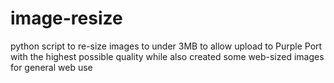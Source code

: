 # image-resize
python script to re-size images to under 3MB to allow upload to Purple Port with the highest possible quality while also created some web-sized images for general web use
